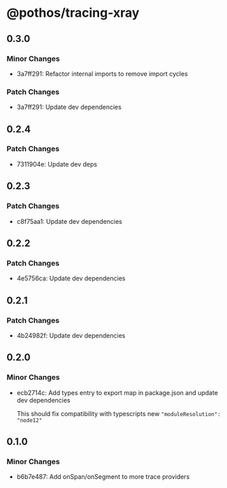 # @pothos/tracing-xray

## 0.3.0

### Minor Changes

- 3a7ff291: Refactor internal imports to remove import cycles

### Patch Changes

- 3a7ff291: Update dev dependencies

## 0.2.4

### Patch Changes

- 7311904e: Update dev deps

## 0.2.3

### Patch Changes

- c8f75aa1: Update dev dependencies

## 0.2.2

### Patch Changes

- 4e5756ca: Update dev dependencies

## 0.2.1

### Patch Changes

- 4b24982f: Update dev dependencies

## 0.2.0

### Minor Changes

- ecb2714c: Add types entry to export map in package.json and update dev dependencies

  This should fix compatibility with typescripts new `"moduleResolution": "node12"`

## 0.1.0

### Minor Changes

- b6b7e487: Add onSpan/onSegment to more trace providers
